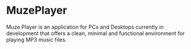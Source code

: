 # MuzePlayer
Muze Player is an application for PCs and Desktops currently in development that offers a clean, minimal and functional environment for playing MP3 music files.
